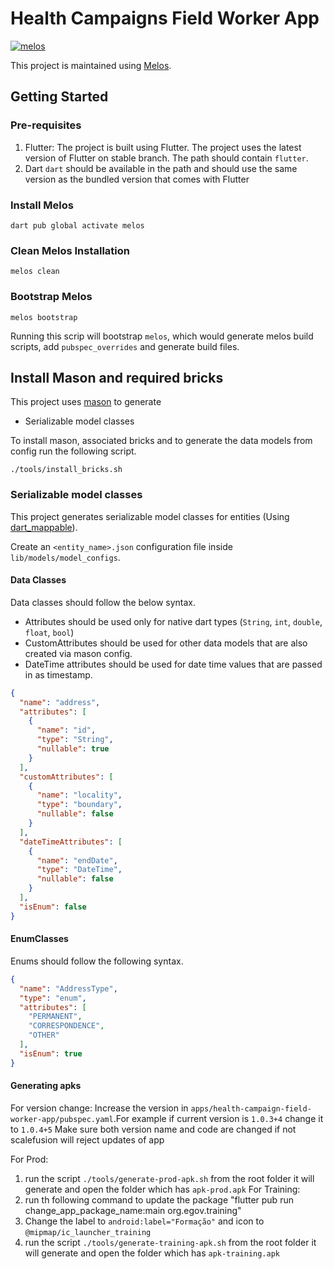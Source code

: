 # Health Campaigns Field Worker App

[![melos](https://img.shields.io/badge/maintained%20with-melos-f700ff.svg?style=flat-square)](https://github.com/invertase/melos)

This project is maintained using [Melos](https://melos.invertase.dev).

## Getting Started

### Pre-requisites

1. Flutter: 
The project is built using Flutter. The project uses the latest version of Flutter on stable branch. The path should contain `flutter`.
2. Dart
`dart` should be available in the path and should use the same version as the bundled version that comes with Flutter


### Install Melos

```shell
dart pub global activate melos
```

### Clean Melos Installation

```shell
melos clean
```

### Bootstrap Melos

```shell
melos bootstrap
```

Running this scrip will bootstrap `melos`, which would generate melos build scripts, add `pubspec_overrides` and generate build files.

## Install Mason and required bricks

This project uses [mason](https://pub.dev/packages/mason_cli) to generate
* Serializable model classes

To install mason, associated bricks and to generate the data models from config run the following script.

```shell
./tools/install_bricks.sh
```

### Serializable model classes 

This project generates serializable model classes for entities (Using [dart_mappable](https://pub.dev/packages/dart_mappable)).

Create an `<entity_name>.json` configuration file inside `lib/models/model_configs`.

#### Data Classes

Data classes should follow the below syntax. 
* Attributes should be used only for native dart types (`String`, `int`, `double`, `float`, `bool`)
* CustomAttributes should be used for other data models that are also created via mason config.
* DateTime attributes should be used for date time values that are passed in as timestamp.

```json
{
  "name": "address",
  "attributes": [
    {
      "name": "id",
      "type": "String",
      "nullable": true
    }
  ],
  "customAttributes": [
    {
      "name": "locality",
      "type": "boundary",
      "nullable": false
    }
  ],
  "dateTimeAttributes": [
    {
      "name": "endDate",
      "type": "DateTime",
      "nullable": false
    }
  ],
  "isEnum": false
}
```

#### EnumClasses

Enums should follow the following syntax. 

```json
{
  "name": "AddressType",
  "type": "enum",
  "attributes": [
    "PERMANENT",
    "CORRESPONDENCE",
    "OTHER"
  ],
  "isEnum": true
}
```

#### Generating apks
For version change:
Increase the version in `apps/health-campaign-field-worker-app/pubspec.yaml`.For example if current version is `1.0.3+4` change it to `1.0.4+5`
Make sure both version name and code are changed if not scalefusion will reject updates of app

For Prod:
1. run the script `./tools/generate-prod-apk.sh` from the root folder it will generate and open the folder which has `apk-prod.apk`
For Training:
1. run th following command to update the package "flutter pub run change_app_package_name:main org.egov.training"
2. Change the label to `android:label="Formação"` and icon to `@mipmap/ic_launcher_training`
3. run the script `./tools/generate-training-apk.sh` from the root folder it will generate and open the folder which has `apk-training.apk`